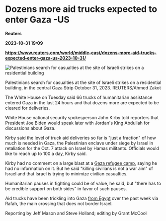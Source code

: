 # Dozens more aid trucks expected to enter Gaza -US
**Reuters**

**2023-10-31 19:09**

**https://www.reuters.com/world/middle-east/dozens-more-aid-trucks-expected-enter-gaza-us-2023-10-31/**

![Palestinians search for casualties at the site of Israeli strikes on a residential building](https://www.reuters.com/resizer/3VYHsXe1Yf_bz-AcSZOQkMd36bU=/1920x0/filters:quality(80)/cloudfront-us-east-2.images.arcpublishing.com/reuters/PXWRYYBEVZK7BINBAFYBCFTJIA.jpg)

Palestinians search for casualties at the site of Israeli strikes on a residential building, in the central Gaza Strip October 31, 2023. REUTERS/Ahmed Zakot

The White House on Tuesday said 66 trucks of humanitarian assistance entered Gaza in the last 24 hours and that dozens more are expected to be cleared for deliveries.

White House national security spokesperson John Kirby told reporters that President Joe Biden would speak later with Jordan's King Abdullah for discussions about Gaza.

Kirby said the level of truck aid deliveries so far is "just a fraction" of how much is needed in Gaza, the Palestinian enclave under siege by Israel in retaliation for the Oct. 7 attack on Israel by Hamas militants. Officials would like to reach up to 100 a day, Kirby said.

Kirby had no comment on a large blast at a [Gaza refugee camp](https://www.reuters.com/world/middle-east/hamas-says-it-fires-israeli-troops-pressing-gaza-ground-assault-2023-10-31/), saying he had no information on it. But he said "killing civilians is not a war aim" of Israel and that Israel is trying to minimize civilian casualties.

Humanitarian pauses in fighting could be of value, he said, but "there has to be credible support on both sides" in favor of such pauses.

Aid trucks have been trickling into Gaza [from Egypt](https://www.reuters.com/world/middle-east/unrwa-chief-forced-displacement-collective-punishment-happening-gaza-2023-10-30/) over the past week via Rafah, the main crossing that does not border Israel.

Reporting by Jeff Mason and Steve Holland; editing by Grant McCool
